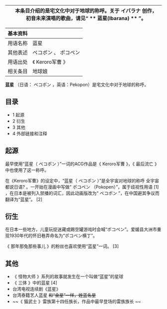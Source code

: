 |  |  本条目介绍的是宅文化中对于地球的称呼。关于  イバラナ  创作，初音未来演唱的歌曲，请见“ ** 蓝星(Ibarana)  ** ”。   
---|---  
  
|  **基本资料**  ||
|---|---|
|用语名称  |  蓝星   |
|其他表述  |  ペコポン  、  ポコペン   |
|用语出处  |  《  Keroro军曹  》   |
|相关条目  |  地球娘   |
  
**蓝星** （日语：  ペコポン  ，英语：Pekopon）是宅文化中对于地球的称呼。

##  目录

  * 1  起源 
  * 2  衍生 
  * 3  其他 
  * 4  外部链接和注释 

##  起源

最早使用“蓝星（  ペコポン  ）”一词的ACG作品是《  Keroro军曹  》，《  最后流亡  》中也使用了这一称呼。

在《Keroro军曹》的设定中，“蓝星（  ペコポン  ）”是全宇宙对地球的称呼  全宇宙都说日语?  。一开始在漫画中写做“  ポコペン
（Pokopen）”，属于歧视性用语  [1]  ，在日本是被列入禁播的词汇，因此动画版改为“  ペコポン  ”，在中国避其争议而翻译为“蓝星”。  [2]

##  衍生

在日本一些地方，儿童玩捉迷藏或踢空罐游戏时会喊“ポコペン”。爱媛县大洲市重现1930年代的怀旧巷弄命名为“ポコペン横丁”。

《  那年那兔那些事儿  》的粉丝也喜欢使用“蓝星”一词。  [3]

##  其他

  * 《  怪物大师  》系列的故事就发生在一个叫做“蓝星”的星球 
  * 《  三体  》中的蓝星  [4] 
  * 台湾电视连续剧《蓝星》 
  * 台湾泰籍艺人蓝星 ~~和“金星”一样，姓蓝名星~~
  * ~~《 猫武士  》雷族第十四任族长，作品中最早登场的雷族族长 ~~

  
